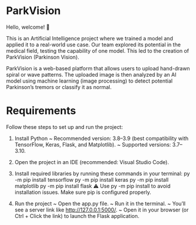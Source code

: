 # ParkVision
Hello, welcome! 👋

This is an Artificial Intelligence project where we trained a model and applied it to a real-world use case. Our team explored its potential in the medical field, testing the capability of one model. This led to the creation of ParkVision (Parkinson Vision).

ParkVision is a web-based platform that allows users to upload hand-drawn spiral or wave patterns. The uploaded image is then analyzed by an AI model using machine learning (image processing) to detect potential Parkinson’s tremors or classify it as normal.

# Requirements
Follow these steps to set up and run the project:

1. Install Python
~ Recommended version: 3.8–3.9 (best compatibility with TensorFlow, Keras, Flask, and Matplotlib).
~ Supported versions: 3.7–3.10.

2. Open the project in an IDE (recommended: Visual Studio Code).
   
3. Install required libraries by running these commands in your terminal:
py -m pip install tensorflow
py -m pip install keras
py -m pip install matplotlib
py -m pip install flask
⚠️ Use py -m pip install to avoid installation issues. Make sure pip is configured properly.

4. Run the project
~ Open the app.py file.
~ Run it in the terminal.
~ You’ll see a server link like http://127.0.0.1:5000/.
~ Open it in your browser (or Ctrl + Click the link) to launch the Flask application.
